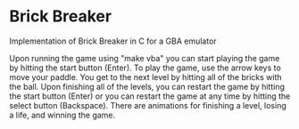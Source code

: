 # Brick Breaker
Implementation of Brick Breaker in C for a GBA emulator

Upon running the game using "make vba" you can start playing the game by hitting the start button (Enter). To play the game, use the arrow keys to move your paddle. You get to the next level by hitting all of the bricks with the ball. Upon finishing all of the levels, you can restart the game by hitting the start button (Enter) or you can restart the game at any time by hitting the select button (Backspace). There are animations for finishing a level, losing a life, and winning the game.
